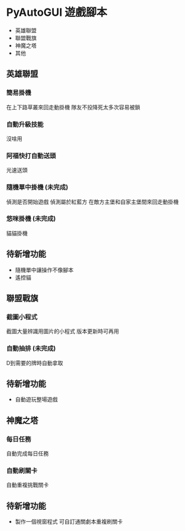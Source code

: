 PyAutoGUI 遊戲腳本
====================

- 英雄聯盟
- 聯盟戰旗
- 神魔之塔
- 其他

## 英雄聯盟

### 簡易掛機

在上下路草叢來回走動掛機
隊友不投降死太多次容易被鎖

### 自動升級技能

沒啥用

### 阿福快打自動送頭

光速送頭

### 隨機單中掛機 (未完成)

偵測是否開始遊戲
偵測屬於紅藍方
在敵方主堡和自家主堡間來回走動掛機

### 悠咪掛機 (未完成)

貓貓掛機

## 待新增功能

- 隨機單中讓操作不像腳本
- 遙控貓

## 聯盟戰旗

### 截圖小程式

截圖大量辨識用圖片的小程式
版本更新時可再用

### 自動抽排 (未完成)

D到需要的牌時自動拿取

## 待新增功能

- 自動遊玩整場遊戲

## 神魔之塔

### 每日任務

自動完成每日任務

### 自動刷關卡

自動重複挑戰關卡

## 待新增功能

- 製作一個視窗程式 可自訂通關劇本重複刷關卡
